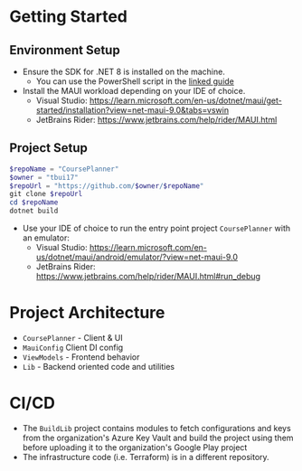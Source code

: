 # Getting Started

## Environment Setup

- Ensure the SDK for .NET 8 is installed on the machine.
    - You can use the PowerShell script in
      the [linked guide](https://learn.microsoft.com/en-us/dotnet/core/install/windows#install-with-powershell)
- Install the MAUI workload depending on your IDE of choice.
    - Visual Studio: https://learn.microsoft.com/en-us/dotnet/maui/get-started/installation?view=net-maui-9.0&tabs=vswin
    - JetBrains Rider: https://www.jetbrains.com/help/rider/MAUI.html

## Project Setup

```powershell
$repoName = "CoursePlanner"
$owner = "tbui17"
$repoUrl = "https://github.com/$owner/$repoName"
git clone $repoUrl
cd $repoName
dotnet build
```

- Use your IDE of choice to run the entry point project `CoursePlanner` with an emulator:
    - Visual Studio: https://learn.microsoft.com/en-us/dotnet/maui/android/emulator/?view=net-maui-9.0
    - JetBrains Rider: https://www.jetbrains.com/help/rider/MAUI.html#run_debug

# Project Architecture

- `CoursePlanner` - Client & UI
- `MauiConfig` Client DI config
- `ViewModels` - Frontend behavior
- `Lib` - Backend oriented code and utilities

# CI/CD

- The `BuildLib` project contains modules to fetch configurations and keys from the organization's Azure Key Vault and
  build the project using them before uploading it to the organization's Google Play project
- The infrastructure code (i.e. Terraform) is in a different repository.